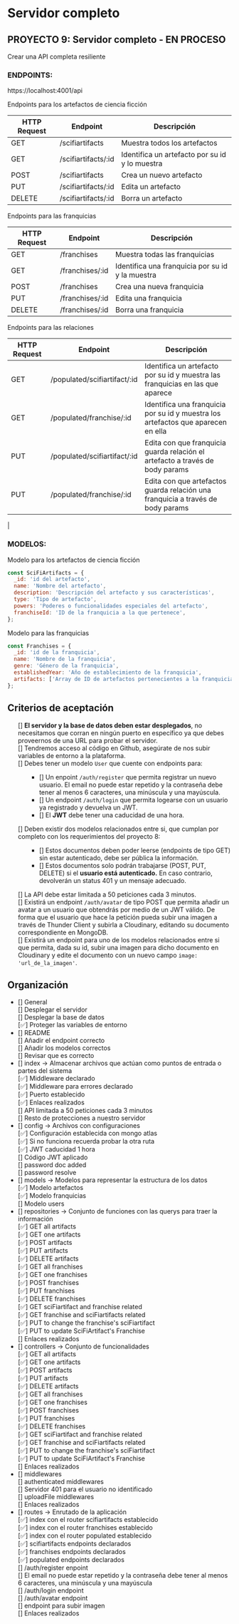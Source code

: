 # Servidor completo

## PROYECTO 9: Servidor completo - EN PROCESO

Crear una API completa resiliente

### ENDPOINTS:

https://localhost:4001/api

Endpoints para los artefactos de ciencia ficción<br>

| HTTP Request | Endpoint            | Descripción                                    |
| ------------ | ------------------- | ---------------------------------------------- |
| GET          | /scifiartifacts     | Muestra todos los artefactos                   |
| GET          | /scifiartifacts/:id | Identifica un artefacto por su id y lo muestra |
| POST         | /scifiartifacts     | Crea un nuevo artefacto                        |
| PUT          | /scifiartifacts/:id | Edita un artefacto                             |
| DELETE       | /scifiartifacts/:id | Borra un artefacto                             |

Endpoints para las franquicias<br>

| HTTP Request | Endpoint        | Descripción                                      |
| ------------ | --------------- | ------------------------------------------------ |
| GET          | /franchises     | Muestra todas las franquicias                    |
| GET          | /franchises/:id | Identifica una franquicia por su id y la muestra |
| POST         | /franchises     | Crea una nueva franquicia                        |
| PUT          | /franchises/:id | Edita una franquicia                             |
| DELETE       | /franchises/:id | Borra una franquicia                             |

Endpoints para las relaciones<br>

| HTTP Request | Endpoint                     | Descripción                                                                       |
| ------------ | ---------------------------- | --------------------------------------------------------------------------------- |
| GET          | /populated/scifiartifact/:id | Identifica un artefacto por su id y muestra las franquicias en las que aparece    |
| GET          | /populated/franchise/:id     | Identifica una franquicia por su id y muestra los artefactos que aparecen en ella |
| PUT          | /populated/scifiartifact/:id | Edita con que franquicia guarda relación el artefacto a través de body params     |
| PUT          | /populated/franchise/:id     | Edita con que artefactos guarda relación una franquicia a través de body params   |

|

### MODELOS:

Modelo para los artefactos de ciencia ficción

```jsx
const SciFiArtifacts = {
  _id: 'id del artefacto',
  name: 'Nombre del artefacto',
  description: 'Descripción del artefacto y sus características',
  type: 'Tipo de artefacto',
  powers: 'Poderes o funcionalidades especiales del artefacto',
  franchiseId: 'ID de la franquicia a la que pertenece',
};
```

Modelo para las franquicias

```jsx
const Franchises = {
  _id: 'id de la franquicia',
  name: 'Nombre de la franquicia',
  genre: 'Género de la franquicia',
  establishedYear: 'Año de establecimiento de la franquicia',
  artifacts: ['Array de ID de artefactos pertenecientes a la franquicia'],
};
```

## Criterios de aceptación

<ul>

[]  **El servidor y la base de datos deben estar desplegados**, no necesitamos que corran en ningún puerto en específico ya que debes proveernos de una URL para probar el servidor.<br>
[]  Tendremos acceso al código en Github, asegúrate de nos subir variables de entorno a la plataforma.<br>
[]  Debes tener un modelo `User` que cuente con endpoints para: <br>

<ul>

- []  Un enpoint `/auth/register` que permita registrar un nuevo usuario. El email no puede estar repetido y la contraseña debe tener al menos 6 caracteres, una minúscula y una mayúscula. <br>
- []  Un endpoint `/auth/login` que permita logearse con un usuario ya registrado y devuelva un JWT. <br>
- []  El **JWT** debe tener una caducidad de una hora.<br>

</ul>

[]  Deben existir dos modelos relacionados entre si, que cumplan por completo con los requerimientos del proyecto 8:<br>

<ul>

- []  Estos documentos deben poder leerse (endpoints de tipo GET) sin estar autenticado, debe ser pública la información. <br>
- []  Estos documentos solo podrán trabajarse (POST, PUT, DELETE) si el **usuario está autenticado.** En caso contrario, devolverán un status 401 y un mensaje adecuado.<br>

</ul>

[]  La API debe estar limitada a 50 peticiones cada 3 minutos.<br>
[]  Existirá un endpoint `/auth/avatar` de tipo POST que permita añadir un avatar a un usuario que obtendrás por medio de un JWT válido. De forma que el usuario que hace la petición pueda subir una imagen a través de Thunder Client y subirla a Cloudinary, editando su documento correspondiente en MongoDB.<br>
[]  Existirá un endpoint para uno de los modelos relacionados entre si que permita, dada su id, subir una imagen para dicho documento en Cloudinary y edite el documento con un nuevo campo `image: 'url_de_la_imagen'`.<br>

</ul>

## Organización

<ul>
<li> [] General </li>
[] Desplegar el servidor<br>
[] Desplegar la base de datos<br>
[✅] Proteger las variables de entorno<br>

<li> [] README </li>
[] Añadir el endpoint correcto<br>
[] Añadir los modelos correctos<br>
[] Revisar que es correcto<br>

<li> [] index → Almacenar archivos que actúan como puntos de entrada o partes del sistema</li>
[✅] Middleware declarado<br>
[✅] Middleware para errores declarado<br>
[✅] Puerto establecido <br>
[✅] Enlaces realizados<br>
[] API limitada a 50 peticiones cada 3 minutos<br>
[] Resto de protecciones a nuestro servidor<br>

<li> [] config → Archivos con configuraciones</li>
[✅] Configuración establecida con mongo atlas<br>
[✅] Si no funciona recuerda probar la otra ruta<br>
[✅] JWT caducidad 1 hora<br>
[] Código JWT aplicado<br>
[] password doc added<br>
[] password resolve<br>


<li> [] models → Modelos para representar la estructura de los datos</li>
[✅] Modelo artefactos<br>
[✅] Modelo franquicias<br>
[] Modelo users<br>

<li> [] repositories → Conjunto de funciones con las querys para traer la información</li>
[✅] GET all artifacts<br>
[✅] GET one artifacts<br>
[✅] POST artifacts<br>
[✅] PUT artifacts<br>
[✅] DELETE artifacts<br>
[✅] GET all franchises<br>
[✅] GET one franchises<br>
[✅] POST franchises<br>
[✅] PUT franchises<br>
[✅] DELETE franchises<br>
[✅] GET sciFiartifact and franchise related<br>
[✅] GET franchise and sciFiartifacts related<br>
[✅] PUT to change the franchise's sciFiartifact<br>
[✅] PUT to update SciFiArtifact's Franchise<br>
[] Enlaces realizados<br>

<li> [] controllers → Conjunto de funcionalidades</li>
[✅] GET all artifacts<br>
[✅] GET one artifacts<br>
[✅] POST artifacts<br>
[✅] PUT artifacts<br>
[✅] DELETE artifacts<br>
[✅] GET all franchises<br>
[✅] GET one franchises<br>
[✅] POST franchises<br>
[✅] PUT franchises<br>
[✅] DELETE franchises<br>
[✅] GET sciFiartifact and franchise related<br>
[✅] GET franchise and sciFiartifacts related<br>
[✅] PUT to change the franchise's sciFiartifact<br>
[✅] PUT to update SciFiArtifact's Franchise<br>
[] Enlaces realizados<br>

<li> [] middlewares </li>
[] authenticated middlewares<br>
[] Servidor 401 para el usuario no identificado<br>
[] uploadFile middlewares<br>
[] Enlaces realizados<br>

<li> [] routes → Enrutado de la aplicación</li>
[✅] index con el router scifiartifacts establecido<br>
[✅] index con el router franchises establecido<br>
[✅] index con el router populated establecido<br>
[✅] scifiartifacts endpoints declarados<br>
[✅] franchises endpoints declarados<br>
[✅] populated endpoints declarados<br>
[] /auth/register enpoint<br>
[] El email no puede estar repetido y la contraseña debe tener al menos 6 caracteres, una minúscula y una mayúscula<br>
[] /auth/login endpoint<br>
[] /auth/avatar endpoint<br>
[] endpoint para subir imagen<br>
[] Enlaces realizados<br>
</ul>
